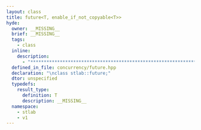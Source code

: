 ```yaml
---
layout: class
title: future<T, enable_if_not_copyable<T>>
hyde:
  owner: __MISSING__
  brief: __MISSING__
  tags:
    - class
  inline:
    description:
      - "***********************************************************************************************"
  defined_in_file: concurrency/future.hpp
  declaration: "\nclass stlab::future;"
  dtor: unspecified
  typedefs:
    result_type:
      definition: T
      description: __MISSING__
  namespace:
    - stlab
    - v1
---
```

